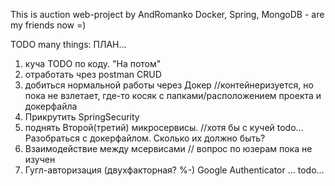 This is auction web-project by AndRomanko
Docker, Spring, MongoDB - are my friends now =)

TODO many things: ПЛАН...
1. куча TODO по коду. "На потом"
2. отработать чрез postman CRUD
3. добиться нормальной работы через Докер //контейнеризуется, но пока не взлетает, где-то косяк с папками/расположением проекта и докерфайла
4. Прикрутить SpringSecurity
5. поднять Второй(третий) микросервисы. //хотя бы с кучей todo... Разобраться с докерфайлом. Сколько их должно быть?
6. Взаимодействие между мсервисами // вопрос по юзерам пока не изучен
7. Гугл-авторизация (двухфакторная? %-) Google Authenticator ... todo...

